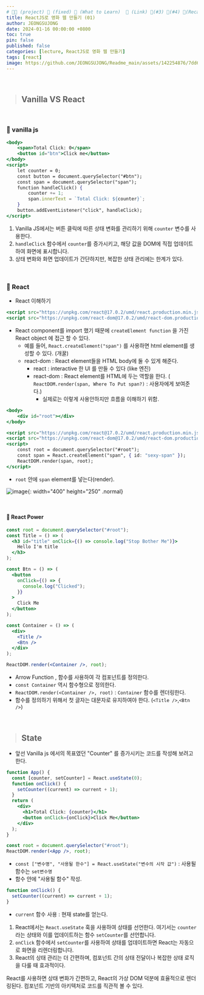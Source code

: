 ```yaml
---
# 👨‍💻 (project) 📌 (fixed) 📖 (What to Learn)  🌱 (Link) 🧷(#3) 📌(#4) 👀(Recap)
title: ReactJS로 영화 웹 만들기 (01)
author: JEONGSUJONG
date: 2024-01-16 00:00:00 +0800
toc: true
pin: false
published: false
categories: [lecture, ReactJS로 영화 웹 만들기]
tags: [react]
image: https://github.com/JEONGSUJONG/Readme_main/assets/142254876/7dd6d929-f416-492a-b255-f17f99c5b5a7
---
```


<br>

> ## Vanilla VS React

<br>

### 🧷 vanilla js

```jsx
<body>
    <span>Total Click: 0</span>
    <button id="btn">Click me</button>
</body>
<script>
    let counter = 0;
    const button = document.querySelector("#btn");
    const span = document.querySelector("span");
    function handleClick() {
        counter += 1;
        span.innerText = `Total Click: ${counter}`;
    }
    button.addEventListener("click", handleClick);
</script>
```

1. Vanilla JS에서는 버튼 클릭에 따른 상태 변화를 관리하기 위해 `counter` 변수를 사용한다.
2. `handleClick` 함수에서 `counter`를 증가시키고, 해당 값을 DOM에 직접 업데이트하여 화면에 표시합니다.
3. 상태 변화와 화면 업데이트가 간단하지만, 복잡한 상태 관리에는 한계가 있다.

<br>

### 🧷 React

- React 이해하기

```jsx
<script src="https://unpkg.com/react@17.0.2/umd/react.production.min.js"></script>
<script src="https://unpkg.com/react-dom@17.0.2/umd/react-dom.production.min.js"></script>
```

- React component를 import 했기 때문에 `createElement function` 을 가진 React object 에 접근 할 수 있다.
  - 예를 들어, `React.createElement("span")` 를 사용하면 html element를 생성할 수 있다. (개꿀)
  - react-dom : React element들을 HTML body에 둘 수 있게 해준다.
    - react : interactive 한 UI 를 만들 수 있다 (like 엔진)
    - react-dom : React element를 HTML에 두는 역할을 한다. ( `ReactDOM.render(span, Where To Put span?)` : 사용자에게 보여준다.)
      - 실제로는 이렇게 사용안하지만 흐름을 이해하기 위함.

```jsx
<body>
    <div id="root"></div>
</body>

<script src="https://unpkg.com/react@17.0.2/umd/react.production.min.js"></script>
<script src="https://unpkg.com/react-dom@17.0.2/umd/react-dom.production.min.js"></script>
<script>
    const root = document.querySelector("#root");
    const span = React.createElement("span", { id: "sexy-span" });
    ReactDOM.render(span, root);
</script>
```

- `root` 안에 `span` element를 넣는다(render).

![image](https://github.com/JEONGSUJONG/readme-main/assets/142254876/404b4b0d-cab6-4e20-9967-b60a2956f0f4){: width="400" height="250" .normal}

<br>

#### 📌 React Power

```jsx
const root = document.querySelector("#root");
const Title = () => (
  <h3 id="title" onClick={() => console.log("Stop Bother Me")}>
    Hello I'm title
  </h3>
);

const Btn = () => (
  <button
    onClick={() => {
      console.log("Clicked");
    }}
  >
    Click Me
  </button>
);

const Container = () => (
  <div>
    <Title />
    <Btn />
  </div>
);

ReactDOM.render(<Container />, root);
```

- Arrow Function , 함수를 사용하여 각 컴포넌트를 정의한다.
- `const Container` 역시 함수형으로 정의한다.
- `ReactDOM.render(<Container />, root)` : `Container` 함수를 렌더링한다.
- 함수를 정의하기 위해서 첫 글자는 대문자로 유지하여야 한다. (`<Title />`,`<Btn />`)

<br>

> ## State

- 앞선 Vanilla js 에서의 목표였던 "Counter" 를 증가시키는 코드를 작성해 보려고 한다.

```jsx
function App() {
  const [counter, setCounter] = React.useState(0);
  function onClick() {
    setCounter((current) => current + 1);
  }
  return (
    <div>
      <h1>Total Click: {counter}</h1>
      <button onClick={onClick}>Click Me</button>
    </div>
  );
}

const root = document.querySelector("#root");
ReactDOM.render(<App />, root);
```

- `const ["변수명", "사용될 한수"] = React.useState("변수의 시작 값")` : 사용될 함수는 `set변수명`
- 함수 안에 "사용될 함수" 작성.

```jsx
function onClick() {
  setCounter((current) => current + 1);
}
```

- `current` 함수 사용 : 현재 state를 얻는다.

1. React에서는 `React.useState` 훅을 사용하여 상태를 선언한다. 여기서는 `counter`라는 상태와 이를 업데이트하는 함수 `setCounter`를 선언합니다.
2. `onClick` 함수에서 `setCounter`를 사용하여 상태를 업데이트하면 React는 자동으로 화면을 리렌더링합니다.
3. React의 상태 관리는 더 간편하며, 컴포넌트 간의 상태 전달이나 복잡한 상태 로직을 다룰 때 효과적이다.

React를 사용하면 상태 변화가 간편하고, React의 가상 DOM 덕분에 효율적으로 렌더링된다. 컴포넌트 기반의 아키텍처로 코드를 직관적 볼 수 있다.
